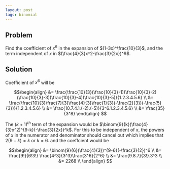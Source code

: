 ```yaml
---
layout: post
tags: binomial
---
```


## Problem

Find the coefficient of $x^6$ in the expansion of $(1-3x)^\frac{10}{3}$, and the term independent of $x$ in $(\frac{4}{3}x^2-\frac{3}{2x})^9$.

## Solution

Coefficient of $x^6$ will be 

$$\begin{align} &= \frac{\frac{10}{3}(\frac{10}{3}-1)(\frac{10}{3}-2)(\frac{10}{3}-3)(\frac{10}{3}-4)(\frac{10}{3}-5)}{1.2.3.4.5.6} \\
             &= \frac{\frac{10}{3}\frac{7}{3}\frac{4}{3}\frac{1}{3}(-\frac{2}{3})(-\frac{5}{3})}{1.2.3.4.5.6} \\
			 &= \frac{10.7.4.1.(-2).(-5)}{3^6.1.2.3.4.5.6} \\
			 &= \frac{35}{3^8} \end{align} $$

The $(k+1)^{th}$ term of the expansion would be $\binom{9}{k}(\frac{4}{3}x^2)^{9-k}(-\frac{3}{2x})^k$. For this to be independent of $x$, the powers of $x$ in the 
numerator and denominator should cancel out which implies that $2(9-k)=k$ or $k=6$. and the coeffcient would be 

$$\begin{align} &= \binom{9}{6}(\frac{4}{3})^{9-6}(-\frac{3}{2})^6 \\
                &= \frac{9!}{6!3!} \frac{4^3}{3^3}\frac{3^6}{2^6} \\ 
				&= \frac{9.8.7}{3!}.3^3 \\
				&= 2268 \\
				\end{align} $$
